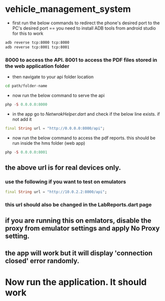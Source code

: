 # vehicle_management_system

- first run the below commands to redirect the phone's desired port to the PC's desired port
== you need to install ADB tools from android studio for this to work

```bash
adb reverse tcp:8000 tcp:8000
adb reverse tcp:8001 tcp:8001
```

### 8000 to access the API. 8001 to access the PDF files stored in the web application folder
- then navigate to your api folder location

```bash
cd path/folder-name
```

- now run the below command to serve the api

```php
php -S 0.0.0.0:8000
```

- in the app go to *NetwrokHelper.dart* and check if the below line exists. if not add it

```dart
final String url = "http://0.0.0.0:8000/api";
```

- now run the below command to access the pdf reports. this should be run inside the hms folder (web app)

```php
php -S 0.0.0.0:8001
```

## the above url is for real devices only.
### use the following if you want to test on emulators

```dart
final String url = "http://10.0.2.2:8000/api";
```

### this url should also be changed in the LabReports.dart page

## if you are running this on emlators, disable the proxy from emulator settings and apply No Proxy setting. 
## the app will work but it will display 'connection closed' error randomly. 

# Now run the application. It should work 


